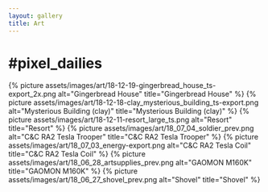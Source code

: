 ```yaml
---
layout: gallery
title: Art
---
```


# #pixel_dailies

{% picture assets/images/art/18-12-19-gingerbread_house_ts-export_2x.png alt="Gingerbread House" title="Gingerbread House" %}
{% picture assets/images/art/18-12-18-clay_mysterious_building_ts-export.png alt="Mysterious Building (clay)" title="Mysterious Building (clay)" %}
{% picture assets/images/art/18-12-11-resort_large_ts.png alt="Resort" title="Resort" %}
{% picture assets/images/art/18_07_04_soldier_prev.png alt="C&C RA2 Tesla Trooper" title="C&C RA2 Tesla Trooper" %}
{% picture assets/images/art/18_07_03_energy-export.png alt="C&C RA2 Tesla Coil" title="C&C RA2 Tesla Coil" %}
{% picture assets/images/art/18_06_28_artsupplies_prev.png alt="GAOMON M160K" title="GAOMON M160K" %}
{% picture assets/images/art/18_06_27_shovel_prev.png alt="Shovel" title="Shovel" %}




